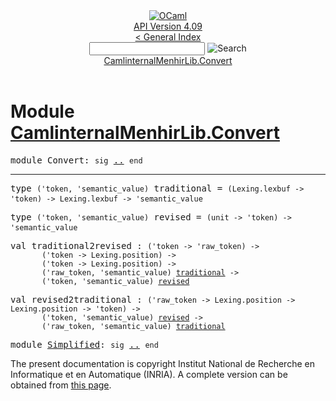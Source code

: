 <!-- ((! set title API !)) ((! set documentation !)) ((! set api !)) ((! set nobreadcrumb !)) -->
<div class="api"><header><nav class="toc brand"><a class="brand" href="https://ocaml.org/"><img src="colour-logo-gray.svg" class="svg" alt="OCaml"></a></nav><nav class="toc"><div class="toc_version"><a href="/docs" id="version-select">API Version 4.09</a></div><a href="index.html">&lt; General Index</a><div class="api_search"><input type="text" name="apisearch" id="api_search" oninput="mySearch(false);" onkeypress="this.oninput();" onclick="this.oninput();" onpaste="this.oninput();">
<img src="search_icon.svg" alt="Search" class="svg" onclick="mySearch(false)"></div>
<div id="search_results"></div><div class="toc_title"><a href="#top">CamlinternalMenhirLib.Convert</a></div><ul></ul></nav></header>

<h1>Module <a href="type_CamlinternalMenhirLib.Convert.html">CamlinternalMenhirLib.Convert</a></h1>

<pre><span id="MODULEConvert"><span class="keyword">module</span> Convert</span>: <code class="code"><span class="keyword">sig</span></code> <a href="CamlinternalMenhirLib.Convert.html">..</a> <code class="code"><span class="keyword">end</span></code></pre><hr width="100%">

<pre><span id="TYPEtraditional"><span class="keyword">type</span> <code class="type">('token, 'semantic_value)</code> traditional</span> = <code class="type">(Lexing.lexbuf -&gt; 'token) -&gt; Lexing.lexbuf -&gt; 'semantic_value</code> </pre>


<pre><span id="TYPErevised"><span class="keyword">type</span> <code class="type">('token, 'semantic_value)</code> revised</span> = <code class="type">(unit -&gt; 'token) -&gt; 'semantic_value</code> </pre>


<pre><span id="VALtraditional2revised"><span class="keyword">val</span> traditional2revised</span> : <code class="type">('token -&gt; 'raw_token) -&gt;<br>       ('token -&gt; Lexing.position) -&gt;<br>       ('token -&gt; Lexing.position) -&gt;<br>       ('raw_token, 'semantic_value) <a href="CamlinternalMenhirLib.Convert.html#TYPEtraditional">traditional</a> -&gt;<br>       ('token, 'semantic_value) <a href="CamlinternalMenhirLib.Convert.html#TYPErevised">revised</a></code></pre>
<pre><span id="VALrevised2traditional"><span class="keyword">val</span> revised2traditional</span> : <code class="type">('raw_token -&gt; Lexing.position -&gt; Lexing.position -&gt; 'token) -&gt;<br>       ('token, 'semantic_value) <a href="CamlinternalMenhirLib.Convert.html#TYPErevised">revised</a> -&gt;<br>       ('raw_token, 'semantic_value) <a href="CamlinternalMenhirLib.Convert.html#TYPEtraditional">traditional</a></code></pre>
<pre><span id="MODULESimplified"><span class="keyword">module</span> <a href="CamlinternalMenhirLib.Convert.Simplified.html">Simplified</a></span>: <code class="code"><span class="keyword">sig</span></code> <a href="CamlinternalMenhirLib.Convert.Simplified.html">..</a> <code class="code"><span class="keyword">end</span></code></pre>
<div class="copyright">The present documentation is copyright Institut National de Recherche en Informatique et en Automatique (INRIA). A complete version can be obtained from <a href="http://caml.inria.fr/pub/docs/manual-ocaml/">this page</a>.</div></div>